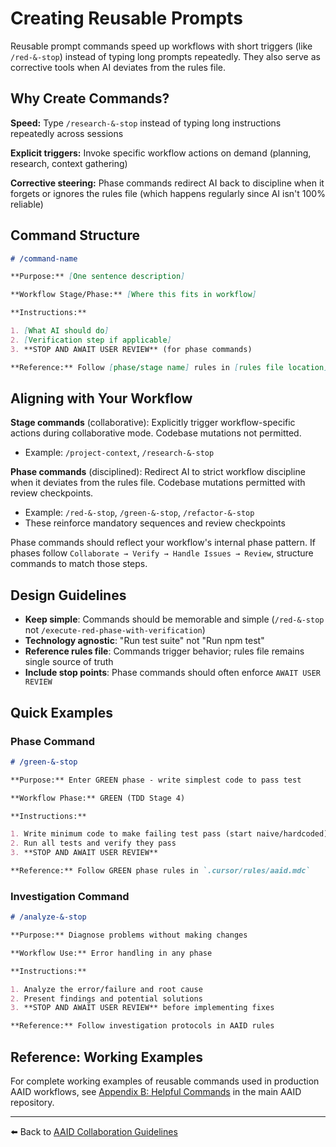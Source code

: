 # Creating Reusable Prompts

Reusable prompt commands speed up workflows with short triggers (like `/red-&-stop`) instead of typing long prompts repeatedly. They also serve as corrective tools when AI deviates from the rules file.

## Why Create Commands?

**Speed:** Type `/research-&-stop` instead of typing long instructions repeatedly across sessions

**Explicit triggers:** Invoke specific workflow actions on demand (planning, research, context gathering)

**Corrective steering:** Phase commands redirect AI back to discipline when it forgets or ignores the rules file (which happens regularly since AI isn't 100% reliable)

## Command Structure

```markdown
# /command-name

**Purpose:** [One sentence description]

**Workflow Stage/Phase:** [Where this fits in workflow]

**Instructions:**

1. [What AI should do]
2. [Verification step if applicable]
3. **STOP AND AWAIT USER REVIEW** (for phase commands)

**Reference:** Follow [phase/stage name] rules in [rules file location]
```

## Aligning with Your Workflow

**Stage commands** (collaborative): Explicitly trigger workflow-specific actions during collaborative mode. Codebase mutations not permitted.

- Example: `/project-context`, `/research-&-stop`

**Phase commands** (disciplined): Redirect AI to strict workflow discipline when it deviates from the rules file. Codebase mutations permitted with review checkpoints.

- Example: `/red-&-stop`, `/green-&-stop`, `/refactor-&-stop`
- These reinforce mandatory sequences and review checkpoints

Phase commands should reflect your workflow's internal phase pattern. If phases follow `Collaborate → Verify → Handle Issues → Review`, structure commands to match those steps.

## Design Guidelines

- **Keep simple**: Commands should be memorable and simple (`/red-&-stop` not `/execute-red-phase-with-verification`)
- **Technology agnostic**: "Run test suite" not "Run npm test"
- **Reference rules file**: Commands trigger behavior; rules file remains single source of truth
- **Include stop points**: Phase commands should often enforce `AWAIT USER REVIEW`

## Quick Examples

### Phase Command

```markdown
# /green-&-stop

**Purpose:** Enter GREEN phase - write simplest code to pass test

**Workflow Phase:** GREEN (TDD Stage 4)

**Instructions:**

1. Write minimum code to make failing test pass (start naive/hardcoded)
2. Run all tests and verify they pass
3. **STOP AND AWAIT USER REVIEW**

**Reference:** Follow GREEN phase rules in `.cursor/rules/aaid.mdc`
```

### Investigation Command

```markdown
# /analyze-&-stop

**Purpose:** Diagnose problems without making changes

**Workflow Use:** Error handling in any phase

**Instructions:**

1. Analyze the error/failure and root cause
2. Present findings and potential solutions
3. **STOP AND AWAIT USER REVIEW** before implementing fixes

**Reference:** Follow investigation protocols in AAID rules
```

## Reference: Working Examples

For complete working examples of reusable commands used in production AAID workflows, see [Appendix B: Helpful Commands](https://github.com/dawid-dahl-umain/augmented-ai-development/blob/main/appendices/appendix-b/reusable-prompts.md) in the main AAID repository.

---

⬅️ Back to [AAID Collaboration Guidelines](../aaid-collaboration.md)
